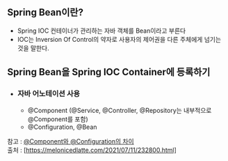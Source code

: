 ## Spring Bean이란?
- Spring IOC 컨테이너가 관리하는 자바 객체를 Bean이라고 부른다
- IOC는 Inversion Of Control의 약자로 사용자의 제어권을 다른 주체에게 넘기는 것을 말한다.

## Spring Bean을 Spring IOC Container에 등록하기
- ### 자바 어노테이션 사용
  - @Component (@Service, @Controller, @Repository는 내부적으로 @Component를 포함)
  - @Configuration, @Bean

참고 : [@Component와 @Configuration의 차이](https://github.com/heeeeeseok/study/blob/main/backend/spring%20boot/%40Configuration%EC%99%80%20%40Component.md)<br/>
출처 : [https://melonicedlatte.com/2021/07/11/232800.html]
